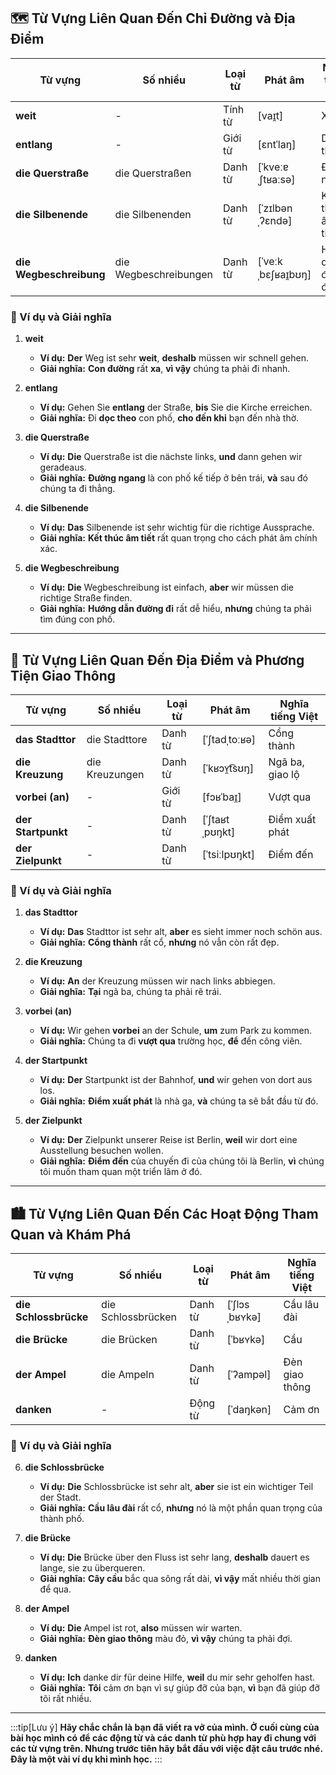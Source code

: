 ## **🗺️ Từ Vựng Liên Quan Đến Chỉ Đường và Địa Điểm**

|**Từ vựng**|**Số nhiều**|**Loại từ**|**Phát âm**|**Nghĩa tiếng Việt**|
|---|---|---|---|---|
|**weit**|-|Tính từ|[vaɪ̯t]|Xa|
|**entlang**|-|Giới từ|[ɛntˈlaŋ]|Dọc theo|
|**die Querstraße**|die Querstraßen|Danh từ|[ˈkveːɐˌʃtʁaːsə]|Đường ngang|
|**die Silbenende**|die Silbenenden|Danh từ|[ˈzɪlbənˌʔɛndə]|Kết thúc âm tiết|
|**die Wegbeschreibung**|die Wegbeschreibungen|Danh từ|[ˈveːkˌbɛʃʁaɪ̯bʊŋ]|Hướng dẫn đường đi|

### **📌 Ví dụ và Giải nghĩa**

1. **weit**
    
    - **Ví dụ:** **Der** Weg ist sehr **weit**, **deshalb** müssen wir schnell gehen.
    - **Giải nghĩa:** **Con đường** rất **xa**, **vì vậy** chúng ta phải đi nhanh.
2. **entlang**
    
    - **Ví dụ:** Gehen Sie **entlang** der Straße, **bis** Sie die Kirche erreichen.
    - **Giải nghĩa:** Đi **dọc theo** con phố, **cho đến khi** bạn đến nhà thờ.
3. **die Querstraße**
    
    - **Ví dụ:** **Die** Querstraße ist die nächste links, **und** dann gehen wir geradeaus.
    - **Giải nghĩa:** **Đường ngang** là con phố kế tiếp ở bên trái, **và** sau đó chúng ta đi thẳng.
4. **die Silbenende**
    
    - **Ví dụ:** **Das** Silbenende ist sehr wichtig für die richtige Aussprache.
    - **Giải nghĩa:** **Kết thúc âm tiết** rất quan trọng cho cách phát âm chính xác.
5. **die Wegbeschreibung**
    
    - **Ví dụ:** **Die** Wegbeschreibung ist einfach, **aber** wir müssen die richtige Straße finden.
    - **Giải nghĩa:** **Hướng dẫn đường đi** rất dễ hiểu, **nhưng** chúng ta phải tìm đúng con phố.

---
## **🚗 Từ Vựng Liên Quan Đến Địa Điểm và Phương Tiện Giao Thông**

|**Từ vựng**|**Số nhiều**|**Loại từ**|**Phát âm**|**Nghĩa tiếng Việt**|
|---|---|---|---|---|
|**das Stadttor**|die Stadttore|Danh từ|[ˈʃtadˌtoːʁə]|Cổng thành|
|**die Kreuzung**|die Kreuzungen|Danh từ|[ˈkʁɔʏ̯t͡sʊŋ]|Ngã ba, giao lộ|
|**vorbei (an)**|-|Giới từ|[fɔʁˈbaɪ̯]|Vượt qua|
|**der Startpunkt**|-|Danh từ|[ˈʃtaʁtˌpʊŋkt]|Điểm xuất phát|
|**der Zielpunkt**|-|Danh từ|[ˈtsiːlpʊŋkt]|Điểm đến|

### **📌 Ví dụ và Giải nghĩa**

1. **das Stadttor**
    
    - **Ví dụ:** **Das** Stadttor ist sehr alt, **aber** es sieht immer noch schön aus.
    - **Giải nghĩa:** **Cổng thành** rất cổ, **nhưng** nó vẫn còn rất đẹp.
2. **die Kreuzung**
    
    - **Ví dụ:** **An** der Kreuzung müssen wir nach links abbiegen.
    - **Giải nghĩa:** **Tại** ngã ba, chúng ta phải rẽ trái.
3. **vorbei (an)**
    
    - **Ví dụ:** Wir gehen **vorbei** an der Schule, **um** zum Park zu kommen.
    - **Giải nghĩa:** Chúng ta đi **vượt qua** trường học, **để** đến công viên.
4. **der Startpunkt**
    
    - **Ví dụ:** **Der** Startpunkt ist der Bahnhof, **und** wir gehen von dort aus los.
    - **Giải nghĩa:** **Điểm xuất phát** là nhà ga, **và** chúng ta sẽ bắt đầu từ đó.
5. **der Zielpunkt**
    
    - **Ví dụ:** **Der** Zielpunkt unserer Reise ist Berlin, **weil** wir dort eine Ausstellung besuchen wollen.
    - **Giải nghĩa:** **Điểm đến** của chuyến đi của chúng tôi là Berlin, **vì** chúng tôi muốn tham quan một triển lãm ở đó.

---
## **🏙️ Từ Vựng Liên Quan Đến Các Hoạt Động Tham Quan và Khám Phá**

|**Từ vựng**|**Số nhiều**|**Loại từ**|**Phát âm**|**Nghĩa tiếng Việt**|
|---|---|---|---|---|
|**die Schlossbrücke**|die Schlossbrücken|Danh từ|[ˈʃlɔsˌbʁʏkə]|Cầu lâu đài|
|**die Brücke**|die Brücken|Danh từ|[ˈbʁʏkə]|Cầu|
|**der Ampel**|die Ampeln|Danh từ|[ˈʔampəl]|Đèn giao thông|
|**danken**|-|Động từ|[ˈdaŋkən]|Cảm ơn|

### **📌 Ví dụ và Giải nghĩa**

6. **die Schlossbrücke**
    
    - **Ví dụ:** **Die** Schlossbrücke ist sehr alt, **aber** sie ist ein wichtiger Teil der Stadt.
    - **Giải nghĩa:** **Cầu lâu đài** rất cổ, **nhưng** nó là một phần quan trọng của thành phố.
7. **die Brücke**
    
    - **Ví dụ:** **Die** Brücke über den Fluss ist sehr lang, **deshalb** dauert es lange, sie zu überqueren.
    - **Giải nghĩa:** **Cây cầu** bắc qua sông rất dài, **vì vậy** mất nhiều thời gian để qua.
8. **der Ampel**
    
    - **Ví dụ:** **Die** Ampel ist rot, **also** müssen wir warten.
    - **Giải nghĩa:** **Đèn giao thông** màu đỏ, **vì vậy** chúng ta phải đợi.
9. **danken**
    
    - **Ví dụ:** **Ich** danke dir für deine Hilfe, **weil** du mir sehr geholfen hast.
    - **Giải nghĩa:** **Tôi** cảm ơn bạn vì sự giúp đỡ của bạn, **vì** bạn đã giúp đỡ tôi rất nhiều.


---
:::tip[Lưu ý]
**Hãy chắc chắn là bạn đã viết ra vở của mình. Ở cuối cùng của bài học mình có để các động từ và các danh từ phù hợp hay đi chung với các từ vựng trên. Nhưng trước tiên hãy bắt đầu với việc đặt câu trước nhé. Đây là một vài ví dụ khi mình học.**
:::